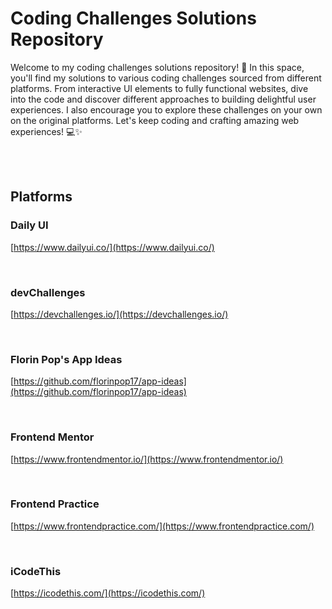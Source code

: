 # Coding Challenges Solutions Repository

Welcome to my coding challenges solutions repository! 🚀 In this space, you'll find my solutions to various coding challenges sourced from different platforms. From interactive UI elements to fully functional websites, dive into the code and discover different approaches to building delightful user experiences. I also encourage you to explore these challenges on your own on the original platforms. Let's keep coding and crafting amazing web experiences! 💻✨

<br><br>

## Platforms

### Daily UI
[https://www.dailyui.co/](https://www.dailyui.co/)

<br>

### devChallenges
[https://devchallenges.io/](https://devchallenges.io/)

<br>

### Florin Pop's App Ideas
[https://github.com/florinpop17/app-ideas](https://github.com/florinpop17/app-ideas)

<br>

### Frontend Mentor
[https://www.frontendmentor.io/](https://www.frontendmentor.io/)

<br>

### Frontend Practice
[https://www.frontendpractice.com/](https://www.frontendpractice.com/)

<br>

### iCodeThis
[https://icodethis.com/](https://icodethis.com/)

<br>
